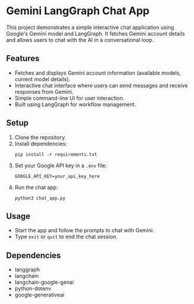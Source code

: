 # Gemini LangGraph Chat App

This project demonstrates a simple interactive chat application using Google's Gemini model and LangGraph. It fetches Gemini account details and allows users to chat with the AI in a conversational loop.

## Features
- Fetches and displays Gemini account information (available models, current model details).
- Interactive chat interface where users can send messages and receive responses from Gemini.
- Simple command-line UI for user interaction.
- Built using LangGraph for workflow management.

## Setup
1. Clone the repository.
2. Install dependencies:
   ```
   pip install -r requirements.txt
   ```
3. Set your Google API key in a `.env` file:
   ```
   GOOGLE_API_KEY=your_api_key_here
   ```
4. Run the chat app:
   ```
   python3 chat_app.py
   ```

## Usage
- Start the app and follow the prompts to chat with Gemini.
- Type `exit` or `quit` to end the chat session.

## Dependencies
- langgraph
- langchain
- langchain-google-genai
- python-dotenv
- google-generativeai 